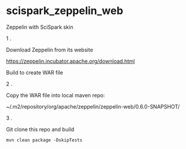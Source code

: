 # scispark_zeppelin_web
Zeppelin with SciSpark skin
 
1 .

Download Zeppelin from its website

https://zeppelin.incubator.apache.org/download.html

Build to create WAR file

2 .

Copy the WAR file into local maven repo:

~/.m2/repository/org/apache/zeppelin/zeppelin-web/0.6.0-SNAPSHOT/


3 .

Git clone this repo and build

``` mvn clean package -DskipTests ```
